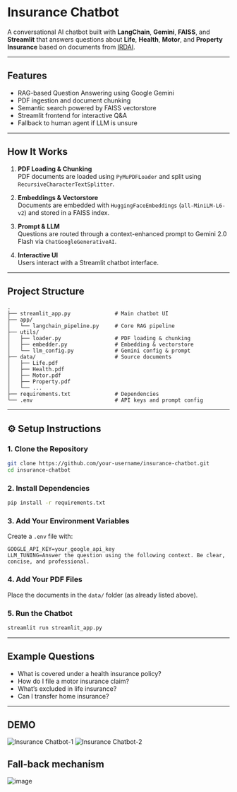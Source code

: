 # Insurance Chatbot

A conversational AI chatbot built with **LangChain**, **Gemini**, **FAISS**, and **Streamlit** that answers questions about **Life**, **Health**, **Motor**, and **Property Insurance** based on documents from [IRDAI](https://irdai.gov.in/).

---

## Features

- RAG-based Question Answering using Google Gemini
- PDF ingestion and document chunking
- Semantic search powered by FAISS vectorstore
- Streamlit frontend for interactive Q&A
- Fallback to human agent if LLM is unsure

---

## How It Works

1. **PDF Loading & Chunking**  
   PDF documents are loaded using `PyMuPDFLoader` and split using `RecursiveCharacterTextSplitter`.

2. **Embeddings & Vectorstore**  
   Documents are embedded with `HuggingFaceEmbeddings` (`all-MiniLM-L6-v2`) and stored in a FAISS index.

3. **Prompt & LLM**  
   Questions are routed through a context-enhanced prompt to Gemini 2.0 Flash via `ChatGoogleGenerativeAI`.

4. **Interactive UI**  
   Users interact with a Streamlit chatbot interface.

---

## Project Structure

```
.
├── streamlit_app.py              # Main chatbot UI
├── app/
│   └── langchain_pipeline.py     # Core RAG pipeline
├── utils/
│   ├── loader.py                 # PDF loading & chunking
│   ├── embedder.py               # Embedding & vectorstore
│   └── llm_config.py             # Gemini config & prompt
├── data/                         # Source documents
│   ├── Life.pdf
│   ├── Health.pdf
│   ├── Motor.pdf
│   ├── Property.pdf
│   └── ...
├── requirements.txt              # Dependencies
└── .env                          # API keys and prompt config
```

---

## ⚙️ Setup Instructions

### 1. Clone the Repository
```bash
git clone https://github.com/your-username/insurance-chatbot.git
cd insurance-chatbot
```

### 2. Install Dependencies
```bash
pip install -r requirements.txt
```

### 3. Add Your Environment Variables

Create a `.env` file with:
```
GOOGLE_API_KEY=your_google_api_key
LLM_TUNING=Answer the question using the following context. Be clear, concise, and professional.
```

### 4. Add Your PDF Files
Place the documents in the `data/` folder (as already listed above).

### 5. Run the Chatbot
```bash
streamlit run streamlit_app.py
```

---

## Example Questions

- What is covered under a health insurance policy?
- How do I file a motor insurance claim?
- What’s excluded in life insurance?
- Can I transfer home insurance?

---

## DEMO
![Insurance Chatbot-1](https://github.com/user-attachments/assets/39d750e8-8e96-43d9-a883-bb0d0899575f)
![Insurance Chatbot-2](https://github.com/user-attachments/assets/244a8a72-2615-427b-b6c9-83bd57cfe617)

## Fall-back mechanism
![image](https://github.com/user-attachments/assets/e7584cb3-e7e4-4e1c-8d6b-43f5eba09d38)

